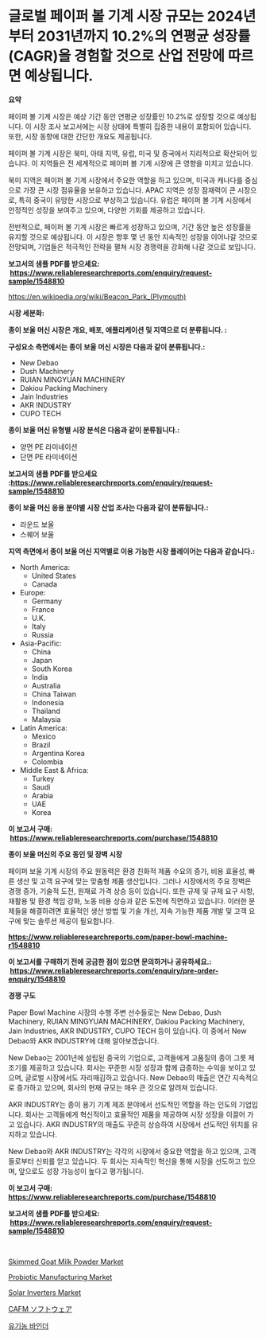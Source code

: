 <p><h1>글로벌 페이퍼 볼 기계 시장 규모는 2024년부터 2031년까지 10.2%의 연평균 성장률(CAGR)을 경험할 것으로 산업 전망에 따르면 예상됩니다.</h1></p><p><strong>요약</strong></p>
<p><p>페이퍼 볼 기계 시장은 예상 기간 동안 연평균 성장률인 10.2%로 성장할 것으로 예상됩니다. 이 시장 조사 보고서에는 시장 상태에 특별히 집중한 내용이 포함되어 있습니다. 또한, 시장 동향에 대한 간단한 개요도 제공됩니다.</p><p>페이퍼 볼 기계 시장은 북미, 아태 지역, 유럽, 미국 및 중국에서 지리적으로 확산되어 있습니다. 이 지역들은 전 세계적으로 페이퍼 볼 기계 시장에 큰 영향을 미치고 있습니다.</p><p>북미 지역은 페이퍼 볼 기계 시장에서 주요한 역할을 하고 있으며, 미국과 캐나다를 중심으로 가장 큰 시장 점유율을 보유하고 있습니다. APAC 지역은 성장 잠재력이 큰 시장으로, 특히 중국이 유망한 시장으로 부상하고 있습니다. 유럽은 페이퍼 볼 기계 시장에서 안정적인 성장을 보여주고 있으며, 다양한 기회를 제공하고 있습니다.</p><p>전반적으로, 페이퍼 볼 기계 시장은 빠르게 성장하고 있으며, 기간 동안 높은 성장률을 유지할 것으로 예상됩니다. 이 시장은 향후 몇 년 동안 지속적인 성장을 이어나갈 것으로 전망되며, 기업들은 적극적인 전략을 펼쳐 시장 경쟁력을 강화해 나갈 것으로 보입니다.</p></p>
<p><strong>보고서의 샘플 PDF를 받으세요: &nbsp;<a href="https://www.reliableresearchreports.com/enquiry/request-sample/1548810">https://www.reliableresearchreports.com/enquiry/request-sample/1548810</a></strong></p>
<p><a href="https://en.wikipedia.org/wiki/Beacon_Park_(Plymouth)">https://en.wikipedia.org/wiki/Beacon_Park_(Plymouth)</a></p>
<p><strong>시장 세분화:</strong></p>
<p><strong> 종이 보울 머신 시장은 개요, 배포, 애플리케이션 및 지역으로 더 분류됩니다. :</strong></p>
<p><strong>구성요소 측면에서는 종이 보울 머신 시장은 다음과 같이 분류됩니다.:</strong></p>
<p><ul><li>New Debao</li><li>Dush Machinery</li><li>RUIAN MINGYUAN MACHINERY</li><li>Dakiou Packing Machinery</li><li>Jain Industries</li><li>AKR INDUSTRY</li><li>CUPO TECH</li></ul></p>
<p><strong> 종이 보울 머신 유형별 시장 분석은 다음과 같이 분류됩니다.:</strong></p>
<p><ul><li>양면 PE 라미네이션</li><li>단면 PE 라미네이션</li></ul></p>
<p><strong>보고서의 샘플 PDF를 받으세요 :<a href="https://www.reliableresearchreports.com/enquiry/request-sample/1548810">https://www.reliableresearchreports.com/enquiry/request-sample/1548810</a></strong></p>
<p><strong> 종이 보울 머신 응용 분야별 시장 산업 조사는 다음과 같이 분류됩니다.:</strong></p>
<p><ul><li>라운드 보울</li><li>스퀘어 보울</li></ul></p>
<p><strong>지역 측면에서 종이 보울 머신 지역별로 이용 가능한 시장 플레이어는 다음과 같습니다.:</strong></p>
<p><ul>
    <li>
        North America:
        <ul>
            <li>United States</li>
            <li>Canada</li>
        </ul>
    </li>
    <li>
        Europe:
        <ul>
            <li>Germany</li>
            <li>France</li>
            <li>U.K.</li>
            <li>Italy</li>
            <li>Russia</li>
        </ul>
    </li>
    <li>
        Asia-Pacific:
        <ul>
            <li>China</li>
            <li>Japan</li>
            <li>South Korea</li>
            <li>India</li>
            <li>Australia</li>
            <li>China Taiwan</li>
            <li>Indonesia</li>
            <li>Thailand</li>
            <li>Malaysia</li>
        </ul>
    </li>
    <li>
        Latin America:
        <ul>
            <li>Mexico</li>
            <li>Brazil</li>
            <li>Argentina Korea</li>
            <li>Colombia</li>
        </ul>
    </li>
    <li>
        Middle East & Africa:
        <ul>
            <li>Turkey</li>
            <li>Saudi</li>
            <li>Arabia</li>
            <li>UAE</li>
            <li>Korea</li>
        </ul>
    </li>
    </ul></p>
<p><strong>이 보고서 구매: &nbsp;<a href="https://www.reliableresearchreports.com/purchase/1548810">https://www.reliableresearchreports.com/purchase/1548810</a></strong></p>
<p><strong>종이 보울 머신의 주요 동인 및 장벽 시장</strong></p>
<p><p>페이퍼 보울 기계 시장의 주요 원동력은 환경 친화적 제품 수요의 증가, 비용 효율성, 빠른 생산 및 고객 요구에 맞는 맞춤형 제품 생산입니다. 그러나 시장에서의 주요 장벽은 경쟁 증가, 기술적 도전, 원재료 가격 상승 등이 있습니다. 또한 규제 및 규제 요구 사항, 재활용 및 환경 책임 강화, 노동 비용 상승과 같은 도전에 직면하고 있습니다. 이러한 문제들을 해결하려면 효율적인 생산 방법 및 기술 개선, 지속 가능한 제품 개발 및 고객 요구에 맞는 솔루션 제공이 필요합니다.</p></p>
<p><strong><a href="https://www.reliableresearchreports.com/paper-bowl-machine-r1548810">https://www.reliableresearchreports.com/paper-bowl-machine-r1548810</a></strong></p>
<p><strong>이 보고서를 구매하기 전에 궁금한 점이 있으면 문의하거나 공유하세요.: &nbsp;<a href="https://www.reliableresearchreports.com/enquiry/pre-order-enquiry/1548810">https://www.reliableresearchreports.com/enquiry/pre-order-enquiry/1548810</a></strong></p>
<p><strong>경쟁 구도</strong></p>
<p><p>Paper Bowl Machine 시장의 수행 주변 선수들로는 New Debao, Dush Machinery, RUIAN MINGYUAN MACHINERY, Dakiou Packing Machinery, Jain Industries, AKR INDUSTRY, CUPO TECH 등이 있습니다. 이 중에서 New Debao와 AKR INDUSTRY에 대해 알아보겠습니다.</p><p>New Debao는 2001년에 설립된 중국의 기업으로, 고객들에게 고품질의 종이 그릇 제조기를 제공하고 있습니다. 회사는 꾸준한 시장 성장과 함께 급증하는 수익을 보이고 있으며, 글로벌 시장에서도 자리매김하고 있습니다. New Debao의 매출은 연간 지속적으로 증가하고 있으며, 회사의 현재 규모는 매우 큰 것으로 알려져 있습니다.</p><p>AKR INDUSTRY는 종이 용기 기계 제조 분야에서 선도적인 역할을 하는 인도의 기업입니다. 회사는 고객들에게 혁신적이고 효율적인 제품을 제공하여 시장 성장을 이끌어 가고 있습니다. AKR INDUSTRY의 매출도 꾸준히 상승하여 시장에서 선도적인 위치를 유지하고 있습니다.</p><p>New Debao와 AKR INDUSTRY는 각각의 시장에서 중요한 역할을 하고 있으며, 고객들로부터 신뢰를 얻고 있습니다. 두 회사는 지속적인 혁신을 통해 시장을 선도하고 있으며, 앞으로도 성장 가능성이 높다고 평가됩니다.</p></p>
<p><strong>이 보고서 구매: &nbsp; <a href="https://www.reliableresearchreports.com/purchase/1548810">https://www.reliableresearchreports.com/purchase/1548810</a></strong></p>
<p><strong>보고서의 샘플 PDF를 받으세요: &nbsp;<a href="https://www.reliableresearchreports.com/enquiry/request-sample/1548810">https://www.reliableresearchreports.com/enquiry/request-sample/1548810</a></strong><strong></strong></p>
<p>&nbsp;</p>
<p><p><a href="https://github.com/nlnlwane1/Market-Research-Report-List-1/blob/main/skimmed-goat-milk-powder-market.md">Skimmed Goat Milk Powder Market</a></p><p><a href="https://github.com/JosephMorgnmelgfbX/Market-Research-Report-List-1/blob/main/probiotic-manufacturing-market.md">Probiotic Manufacturing Market</a></p><p><a href="https://issuu.com/reportprime-2/docs/solar-inverters-market-size-2030.pptx">Solar Inverters Market</a></p><p><a href="https://github.com/RandallRunte2023/Market-Research-Report-List-2/blob/main/871907437477.md">CAFM ソフトウェア</a></p><p><a href="https://github.com/LuckeyCorbin/Market-Research-Report-List-2/blob/main/245378148074.md">유기농 바인더</a></p></p>